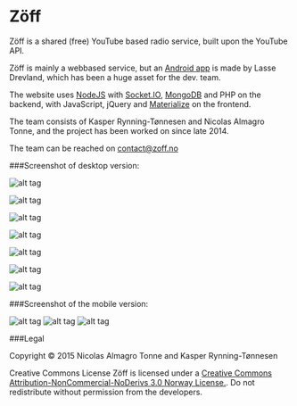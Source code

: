 Zöff
====

Zöff is a shared (free) YouTube based radio service, built upon the YouTube API. 

Zöff is mainly a webbased service, but an <a href="https://play.google.com/store/apps/details?id=no.lqasse.zoff&amp;hl=en">Android app</a> is made by Lasse Drevland, which has been a huge asset for the dev. team.

The website uses <a href="https://nodejs.org/">NodeJS</a> with <a href="http://socket.io/">Socket.IO</a>, <a href="https://www.mongodb.org/">MongoDB</a> and PHP on the backend, with JavaScript, jQuery and <a href="http://materializecss.com/">Materialize</a> on the frontend.

The team consists of Kasper Rynning-Tønnesen and Nicolas Almagro Tonne, and the project has been worked on since late 2014.

The team can be reached on <a href="mailto:contact@zoff.no?Subject=Contact%20Zoff">contact@zoff.no</a>

###Screenshot of desktop version:

![alt tag](http://puu.sh/hwExf/1d176aae19.jpg)

![alt tag](http://puu.sh/hwEG0/2bc8bc6971.jpg)

![alt tag](http://puu.sh/hwEIn/ea5b9da786.jpg)

![alt tag](http://puu.sh/hwEM0/326e4c71ed.jpg)

![alt tag](http://puu.sh/hwERH/b7ae8333ac.jpg)

![alt tag](http://puu.sh/hwEWE/e1042576c0.jpg)

![alt tag](http://puu.sh/hwFoU/1ba6caf5a9.jpg)

###Screenshot of the mobile version:

![alt tag](http://puu.sh/fF7px/7f6273fc85.jpg)     ![alt tag](http://puu.sh/fF7B3/58b9b3abce.jpg)     ![alt tag](http://puu.sh/fF7ID/e7d65c336b.jpg)

###Legal

Copyright © 2015 
Nicolas Almagro Tonne and Kasper Rynning-Tønnesen 

Creative Commons License
Zöff is licensed under a 
<a href="http://creativecommons.org/licenses/by-nc-nd/3.0/no/">Creative Commons Attribution-NonCommercial-NoDerivs 3.0 Norway License.</a>. 
Do not redistribute without permission from the developers. 
